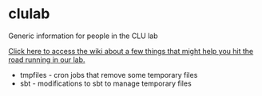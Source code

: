 # clulab
Generic information for people in the CLU lab

[Click here to access the wiki about a few things that might help you hit the road running in our lab.](https://github.com/clulab/clulab/wiki)

* tmpfiles - cron jobs that remove some temporary files
* sbt - modifications to sbt to manage temporary files
